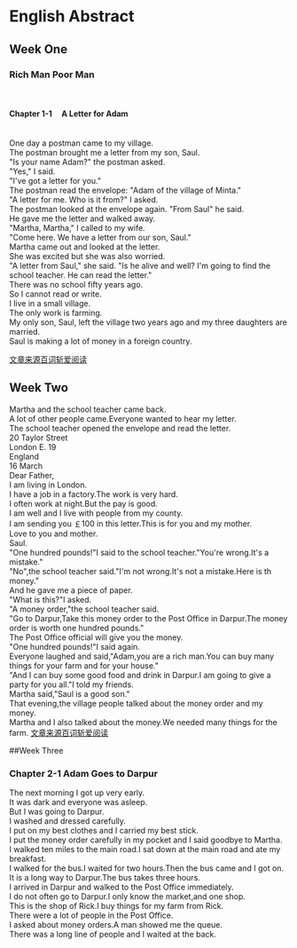 English Abstract
================
Week One
--------
<h3>Rich Man Poor Man</h3><br>
<h4>Chapter 1-1  &emsp;A Letter for Adam</h4><br>
    One day a postman came to my village.<br>
    The postman brought me a letter from my son, Saul.<br>
    "Is your name Adam?" the postman asked.<br>
    "Yes," I said.<br>
    "I've got a letter for you."<br>
    The postman read the envelope: "Adam of the village of Minta."<br>
    "A letter for me. Who is it from?" I asked.<br>
    The postman looked at the envelope again. "From Saul" he said.<br>
    He gave me the letter and walked away.<br>
    "Martha, Martha," I called to my wife.<br>
    "Come here. We have a letter from our son, Saul."<br>
    Martha came out and looked at the letter.<br>
    She was excited but she was also worried.<br>
    "A letter from Saul," she said. "Is he alive and well? I'm going to find the school teacher. He can read the letter."<br>
    There was no school fifty years ago.<br>
    So I cannot read or write.<br>
    I live in a small village.<br>
    The only work is farming.<br>
    My only son, Saul, left the village two years ago and my three daughters are married.<br>
    Saul is making a lot of money in a foreign country.<br>

[文章来源百词斩爱阅读](https://ireading.baicizhan.com/react_reading/reading/article/506?buid=2034348961)

Week Two
--------
   Martha and the school teacher came back.<br>
   A lot of other people came.Everyone wanted to hear my letter.<br>
   The school teacher opened the envelope and read the letter.<br>
   20 Taylor Street<br>
   London E. 19<br>
   England<br>
   16 March<br>
   Dear Father,<br>
   I am living in London.<br>
   I have a job in a factory.The work is very hard.<br>
   I often work at night.But the pay is good.<br>
   I am well and I live with people from my county.<br>
   I am sending you ￡100 in this letter.This is for you and my mother.<br>
   Love to you and mother.<br>
   Saul.<br>
   "One hundred pounds!"I said to the school teacher."You're wrong.It's a mistake."<br>
   "No",the school teacher said."I'm not wrong.It's not a mistake.Here is th money."<br>
   And he gave me a piece of paper.<br>
   "What is this?"I asked.<br>
   "A money order,"the school teacher said.<br>
   "Go to Darpur,Take this money order to the Post Office in Darpur.The money order is worth one hundred pounds."<br>
   The Post Office official will give you the money.<br>
   "One hundred pounds!"I said again.<br>
   Everyone laughed and said,"Adam,you are a rich man.You can buy many things for your farm and for your house."<br>
   "And I can buy some good food and drink in Darpur.I am going to give a party for you all."I told my friends.<br>
   Martha said,"Saul is a good son."<br>
   That evening,the village people talked about the money order and my money.<br>
   Martha and I also talked about the money.We needed many things for the farm.
   [文章来源百词斩爱阅读](https://ireading.baicizhan.com/react_reading/reading/article/507?buid=2034348961)
   
##Week Three
### Chapter 2-1 Adam Goes to Darpur
The next morning I got up very early.<br>
It was dark and everyone was asleep.<br>
But I was going to Darpur.<br>
I washed and dressed carefully.<br>
I put on my best clothes and I carried my best stick.<br>
I put the money order carefully in my pocket and I said goodbye to Martha.<br>
I walked ten miles to the main road.I sat down at the main road and ate my breakfast.<br>
I walked for the bus.I waited for two hours.Then the bus came and I got on.<br>
It is a long way to Darpur.The bus takes three hours.<br>
I arrived in Darpur and walked to the Post Office immediately.<br>
I do not often go to Darpur.I only know the market,and one shop.<br>
This is the shop of Rick.I buy things for my farm from Rick.<br>
There were a lot of people in the Post Office.<br>
I asked about money orders.A man showed me the queue.<br>
There was a long line of people and I waited at the back.<br>



   